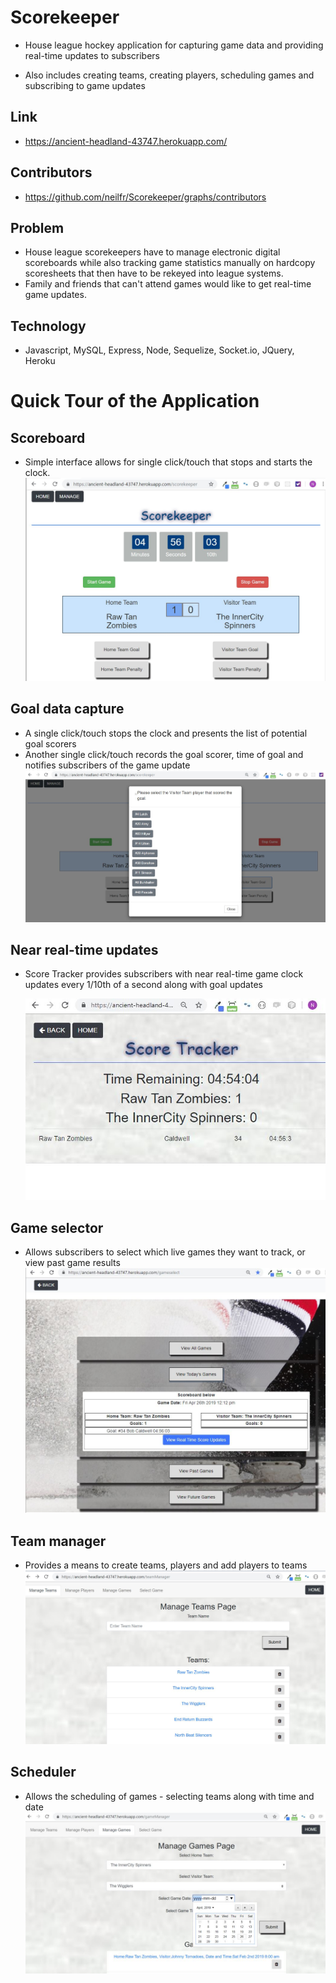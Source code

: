 # Scorekeeper

- House league hockey application for capturing game data and providing real-time updates to subscribers

* Also includes creating teams, creating players, scheduling games and subscribing to game updates

## Link

- https://ancient-headland-43747.herokuapp.com/

## Contributors

- https://github.com/neilfr/Scorekeeper/graphs/contributors

## Problem

- House league scorekeepers have to manage electronic digital scoreboards while also tracking game statistics manually on hardcopy scoresheets that then have to be rekeyed into league systems.
- Family and friends that can't attend games would like to get real-time game updates.

## Technology

- Javascript, MySQL, Express, Node, Sequelize, Socket.io, JQuery, Heroku

# Quick Tour of the Application

## Scoreboard

- Simple interface allows for single click/touch that stops and starts the clock.
  ![](screenshots/scoreboard.JPG)

## Goal data capture

- A single click/touch stops the clock and presents the list of potential goal scorers
- Another single click/touch records the goal scorer, time of goal and notifies subscribers of the game update
  ![](screenshots/goal.JPG)

## Near real-time updates

- Score Tracker provides subscribers with near real-time game clock updates every 1/10th of a second along with goal updates

  ![](screenshots/updates.JPG)

## Game selector

- Allows subscribers to select which live games they want to track, or view past game results
  ![](screenshots/gameselector.JPG)

## Team manager

- Provides a means to create teams, players and add players to teams
  ![](screenshots/teammanager.JPG)

## Scheduler

- Allows the scheduling of games - selecting teams along with time and date
  ![](screenshots/scheduler.JPG)
